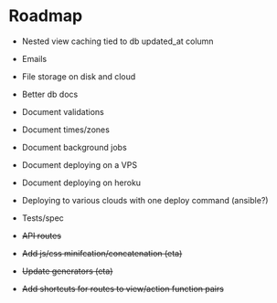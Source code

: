 # Roadmap

- Nested view caching tied to db updated_at column
- Emails
- File storage on disk and cloud
- Better db docs
- Document validations
- Document times/zones
- Document background jobs
- Document deploying on a VPS
- Document deploying on heroku
- Deploying to various clouds with one deploy command (ansible?)
- Tests/spec

- ~~API routes~~
- ~~Add js/css minifcation/concatenation (eta)~~
- ~~Update generators (eta)~~
- ~~Add shortcuts for routes to view/action function pairs~~
